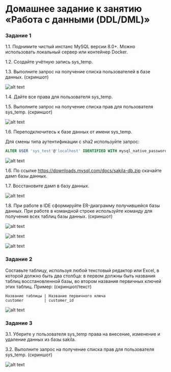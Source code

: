 # Домашнее задание к занятию «Работа с данными (DDL/DML)»

### Задание 1

1.1. Поднимите чистый инстанс MySQL версии 8.0+. Можно использовать локальный сервер или контейнер Docker.

1.2. Создайте учётную запись sys_temp.

1.3. Выполните запрос на получение списка пользователей в базе данных. (скриншот)

![alt text](https://github.com/BOSe1337/DDL-DML/blob/main/2.jpg)

1.4. Дайте все права для пользователя sys_temp. 

1.5. Выполните запрос на получение списка прав для пользователя sys_temp. (скриншот)

![alt text](https://github.com/BOSe1337/DDL-DML/blob/main/33.jpg)

1.6. Переподключитесь к базе данных от имени sys_temp.

Для смены типа аутентификации с sha2 используйте запрос: 
```sql
ALTER USER 'sys_test'@'localhost' IDENTIFIED WITH mysql_native_password BY 'password';
```
![alt text](https://github.com/BOSe1337/DDL-DML/blob/main/4.jpg)

1.6. По ссылке https://downloads.mysql.com/docs/sakila-db.zip скачайте дамп базы данных.

1.7. Восстановите дамп в базу данных.

![alt text](https://github.com/BOSe1337/DDL-DML/blob/main/5.jpg)

1.8. При работе в IDE сформируйте ER-диаграмму получившейся базы данных. При работе в командной строке используйте команду для получения всех таблиц базы данных. (скриншот)

![alt text](https://github.com/BOSe1337/DDL-DML/blob/main/6.jpg)

![alt text](https://github.com/BOSe1337/DDL-DML/blob/main/7.jpg)

![alt text](https://github.com/BOSe1337/DDL-DML/blob/main/8.jpg)

### Задание 2
Составьте таблицу, используя любой текстовый редактор или Excel, в которой должно быть два столбца: в первом должны быть названия таблиц восстановленной базы, во втором названия первичных ключей этих таблиц. Пример: (скриншот/текст)
```
Название таблицы | Название первичного ключа
customer         | customer_id
```
![alt text](https://github.com/BOSe1337/DDL-DML/blob/main/9.jpg)


### Задание 3
3.1. Уберите у пользователя sys_temp права на внесение, изменение и удаление данных из базы sakila.

3.2. Выполните запрос на получение списка прав для пользователя sys_temp. (скриншот)

![alt text](https://github.com/BOSe1337/DDL-DML/blob/main/10.jpg)

